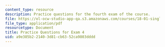 ```yaml
---
content_type: resource
description: Practice questions for the fourth exam of the course.
file: https://ol-ocw-studio-app-qa.s3.amazonaws.com/courses/18-01-single-variable-calculus-fall-2006/a9e385b221403d81cb6352ca9803dddd_prexam4a.pdf
file_type: application/pdf
resourcetype: Document
title: Practice Questions for Exam 4
uid: a9e385b2-2140-3d81-cb63-52ca9803dddd
---
```

